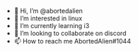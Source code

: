 - 👋 Hi, I’m @abortedalien
- 👀 I’m interested in linux
- 🌱 I’m currently learning i3
- 💞️ I’m looking to collaborate on discord
- 📫 How to reach me AbortedAlien#1044
